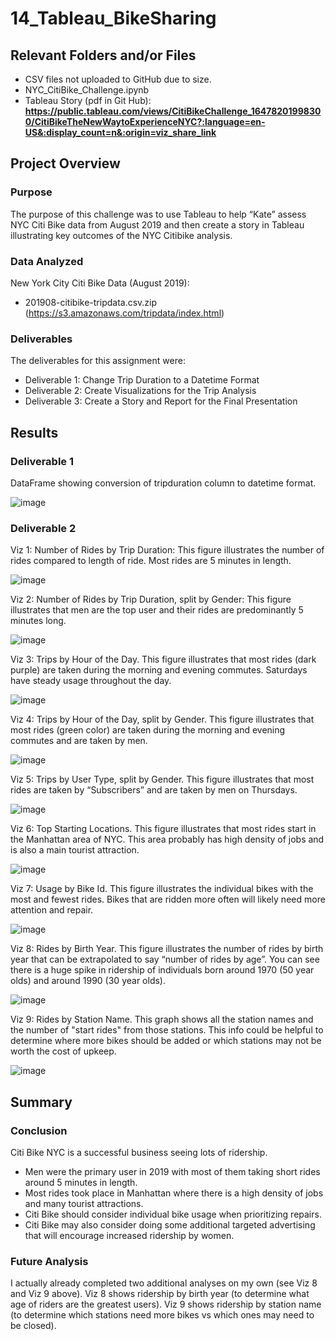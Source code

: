 # 14_Tableau_BikeSharing

## Relevant Folders and/or Files
-	CSV files not uploaded to GitHub due to size.  
-	NYC_CitiBike_Challenge.ipynb
-	Tableau Story (pdf in Git Hub): **https://public.tableau.com/views/CitiBikeChallenge_16478201998300/CitiBikeTheNewWaytoExperienceNYC?:language=en-US&:display_count=n&:origin=viz_share_link**

## Project Overview

### Purpose
The purpose of this challenge was to use Tableau to help “Kate” assess NYC Citi Bike data from August 2019 and then create a story in Tableau illustrating key outcomes of the NYC Citibike analysis.

### Data Analyzed
New York City Citi Bike Data (August 2019):
-	201908-citibike-tripdata.csv.zip (https://s3.amazonaws.com/tripdata/index.html)

### Deliverables 
The deliverables for this assignment were:
-	Deliverable 1: Change Trip Duration to a Datetime Format
-	Deliverable 2: Create Visualizations for the Trip Analysis
-	Deliverable 3: Create a Story and Report for the Final Presentation


## Results

### Deliverable 1
DataFrame showing conversion of tripduration column to datetime format.

![image](https://user-images.githubusercontent.com/92705556/159193179-683693ff-86fc-458e-9d19-329ed304d11d.png)


### Deliverable 2

Viz 1: Number of Rides by Trip Duration: This figure illustrates the number of rides compared to length of ride.  Most rides are 5 minutes in length.  
 
![image](https://user-images.githubusercontent.com/92705556/159193184-52c0a605-1dd8-478c-86f9-fc04eb912879.png)


Viz 2: Number of Rides by Trip Duration, split by Gender: This figure illustrates that men are the top user and their rides are predominantly 5 minutes long.
 
 ![image](https://user-images.githubusercontent.com/92705556/159193187-78b0ae74-4763-41df-a885-20affbea170a.png)


Viz 3: Trips by Hour of the Day. This figure illustrates that most rides (dark purple) are taken during the morning and evening commutes.  Saturdays have steady usage throughout the day.  

 ![image](https://user-images.githubusercontent.com/92705556/159193194-e0ac001e-5f01-4ab8-892f-9ccb63bdb74a.png)

 
Viz 4: Trips by Hour of the Day, split by Gender. This figure illustrates that most rides (green color) are taken during the morning and evening commutes and are taken by men.  

![image](https://user-images.githubusercontent.com/92705556/159193212-af6beec4-8a87-41b6-a9c3-319f8e502efb.png)

 
Viz 5: Trips by User Type, split by Gender. This figure illustrates that most rides are taken by “Subscribers” and are taken by men on Thursdays.  
 
![image](https://user-images.githubusercontent.com/92705556/159193222-fcb7f6ce-bb95-42bc-978e-27e85d83f681.png)


Viz 6: Top Starting Locations. This figure illustrates that most rides start in the Manhattan area of NYC.  This area probably has high density of jobs and is also a main tourist attraction.  

 ![image](https://user-images.githubusercontent.com/92705556/159193226-d5786417-97a3-4d4d-a4ef-67e65e4fd5cd.png)


Viz 7: Usage by Bike Id. This figure illustrates the individual bikes with the most and fewest rides.  Bikes that are ridden more often will likely need more attention and repair. 
 
 ![image](https://user-images.githubusercontent.com/92705556/159193232-e8030035-88cc-472f-ac1c-b73f5e483b34.png)


Viz 8: Rides by Birth Year. This figure illustrates the number of rides by birth year that can be extrapolated to say “number of rides by age”.  You can see there is a huge spike in ridership of individuals born around 1970 (50 year olds) and around 1990 (30 year olds).
 
 ![image](https://user-images.githubusercontent.com/92705556/159193238-e9bf08a8-733e-43d3-8021-d09e5394f9ff.png)

 
Viz 9: Rides by Station Name. This graph shows all the station names and the number of "start rides" from those stations. This info could be helpful to determine where more bikes should be added or which stations may not be worth the cost of upkeep.

 
![image](https://user-images.githubusercontent.com/92705556/159193239-5879299a-8e38-4373-82ff-62a98bd47cb0.png)


## Summary
### Conclusion
Citi Bike NYC is a successful business seeing lots of ridership.  
- Men were the primary user in 2019 with most of them taking short rides around 5 minutes in length.  
- Most rides took place in Manhattan where there is a high density of jobs and many tourist attractions.  
- Citi Bike should consider individual bike usage when prioritizing repairs.  
- Citi Bike may also consider doing some additional targeted advertising that will encourage increased ridership by women.  

### Future Analysis
I actually already completed two additional analyses on my own (see Viz 8 and Viz 9 above).  Viz 8 shows ridership by birth year (to determine what age of riders are the greatest users).  Viz 9 shows ridership by station name (to determine which stations need more bikes vs which ones may need to be closed).  


